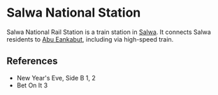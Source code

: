 # Salwa National Station
Salwa National Rail Station is a train station in [Salwa](../Salwa.md). It connects Salwa residents to [Abu Eankabut](Location/Region/Abu%20Eankabut.md), including via high-speed train.

## References
- New Year's Eve, Side B 1, 2
- Bet On It 3

